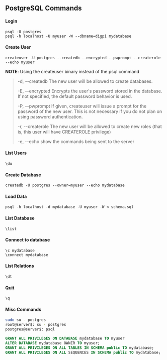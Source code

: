 ## PostgreSQL Commands

#### Login

```
psql -U postgres
psql -h localhost -U myuser -W --dbname=digpi mydatabase
```

#### Create User

```
createuser -U postgres --createdb --encrypted --pwprompt --createrole --echo myuser
```
**NOTE**: Using the createuser binary instead of the psql command

> -d, --createdb
> The new user will be allowed to create databases.
> 
> -E, --encrypted
> Encrypts the user's password stored in the database. If not specified, the default password behavior is used.
> 
> -P, --pwprompt
> If given, createuser will issue a prompt for the password of the new user. This is not necessary if you do not plan on using password authentication.
> 
> -r, --createrole
> The new user will be allowed to create new roles (that is, this user will have CREATEROLE privilege)
> 
> -e, --echo
> show the commands being sent to the server

#### List Users

```
\du
```

#### Create Database

```
createdb -U postgres --owner=myuser --echo mydatabase
```

#### Load Data

```
psql -h localhost -d mydatabase -U myuser -W < schema.sql
```


#### List Database

```
\list
```

#### Connect to database

```
\c mydatabase
\connect mydatabase
```

#### List Relations

```
\dt
```

#### Quit

```
\q
```

#### Misc Commands

```sh
sudo su - postgres
root@server$: su - postgres
postgres@server$: psql
```

```sql
GRANT ALL PRIVILEGES ON DATABASE mydatabase TO myuser    
ALTER DATABASE mydatabase OWNER TO myuser;
GRANT ALL PRIVILEGES ON ALL TABLES IN SCHEMA public TO mydatabase;
GRANT ALL PRIVILEGES ON ALL SEQUENCES IN SCHEMA public TO mydatabase;
```
